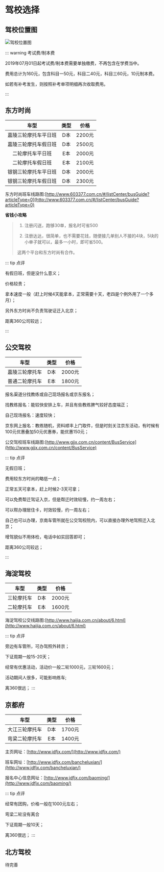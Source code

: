 # 驾校选择

## 驾校位置图

![驾校位置图](https://pic.downk.cc/item/5eba6646c2a9a83be59fe019.jpg)

::: warning 考试费/制本费

2019年07月01日起考试费/制本费需要单独缴费，不再包含在学费当中。

费用总计为160元，包含科目一50元，科目二40元，科目三60元，10元制本费。

如若有补考发生，则按照补考单项明细再次收取费用。

:::

## 东方时尚

|         车型         | 类型 |  价格  |
| :------------------: | :--: | :----: |
| 嘉陵三轮摩托车平日班 | D本  | 2200元 |
| 嘉陵三轮摩托车假日班 | D本  | 2500元 |
|   二轮摩托车平日班   | E本  | 2000元 |
|   二轮摩托车假日班   | E本  | 2100元 |
| 银钢三轮摩托车平日班 | D本  | 2000元 |
| 银钢三轮摩托车假日班 | D本  | 2300元 |

东方时尚班车线路图:[http://www.603377.com.cn/#/listCenter/busGuide?articleType=0](http://www.603377.com.cn/#/listCenter/busGuide?articleType=0)

**省钱小攻略**

> 1. 注册闪送，跑够30单，报名时可省500
>
> 2. 注册达达，很简单，也不需要花钱，随便接几单别人不接的4块，5块的小单子就可以，最多一小时，即可省500。
>
> 这两个平台和东方时尚有合作。

::: tip 点评

有假日班，但是没什么意义；

价格较贵；

拿本速度一般（赶上时候4天能拿本，正常需要十天，老四是个例外用了一个多月）；

另外东方时尚不负责驾驶证迁入北京；

距离360公司较远；

:::

## 公交驾校

|      车型      | 类型 |  价格  |
| :------------: | :--: | :----: |
| 嘉陵三轮摩托车 | D本  | 2000元 |
| 普通二轮摩托车 | E本  | 1800元 |

报名渠道分找教练或自己现场报名或京东报名；

找教练报名：能较快安排上车，并且有些教练脾气较好态度端正；

自己现场报名：速度较快；

京东网上报名：教练随机，资料顺丰上门取件，但是时刻关注京东活动，有时候有100元优惠叠加50元优惠券，能优惠150元；

公交驾校班车线路图:[http://www.gjjx.com.cn/content/BusService](http://www.gjjx.com.cn/content/BusService)

::: tip 点评

无假日班；

费用较东方时尚的略低一点；

正常五天可拿本，赶上时候2-3天可拿；

可以免费帮迁驾证入京，但是帮迁时效较慢，约一周左右；

可以帮办理居住卡，时效较慢，约一周左右；

自己也可以办理，京南车管所就在公交驾校院内，可以直接办理外地驾照迁入北京；

增驾貌似不用体检，电话中如实回答即可；

距离360公司较远；

:::

## 海淀驾校

|    车型    | 类型 |  价格  |
| :--------: | :--: | :----: |
| 三轮摩托车 | D本  | 2000元 |
| 二轮摩托车 | E本  | 1600元 |

海淀驾校公交线路图:[http://www.haijia.com.cn/about/6.html](http://www.haijia.com.cn/about/6.html)

::: tip 点评

旁边有车管所，可办驾照外转京；

下证周期一般15-20天；

经常有优惠活动，活动价一般二轮1000元，三轮1600元；

活动期间人很多，可能影响练车;

离360很远；
:::


## 京都府

|      车型      | 类型 |  价格  |
| :------------: | :--: | :----: |
| 大江三轮摩托车 | D本  | 1700元 |
| 弯梁二轮摩托车 | E本  | 1400元 |

主页网址：[http://www.jdfjx.com/](http://www.jdfjx.com/)

班车网址：[http://www.jdfjx.com/bancheluxian/](http://www.jdfjx.com/bancheluxian/)

报名中心信息网址：[http://www.jdfjx.com/baoming/](http://www.jdfjx.com/baoming/)



::: tip 点评

经常有团购，价格一般在1000元左右；

弯梁二轮没有离合

下证周期一般10天；

离360很远；
:::

## 北方驾校

待完善
